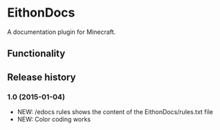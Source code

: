 # EithonDocs

A documentation plugin for Minecraft.

## Functionality

## Release history

### 1.0 (2015-01-04)

* NEW: /edocs rules shows the content of the EithonDocs/rules.txt file
* NEW: Color coding works
